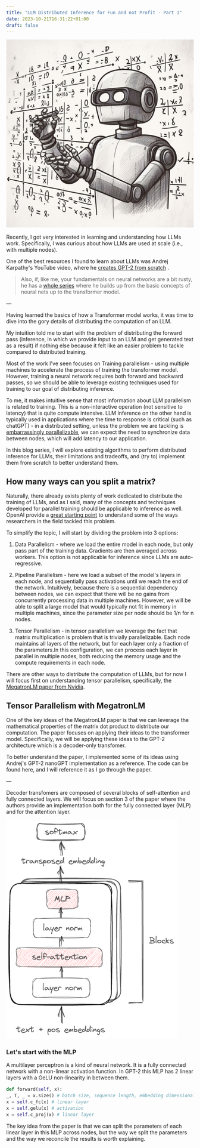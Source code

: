 ```yaml
---
title: "LLM Distributed Inference for Fun and not Profit - Part 1"
date: 2023-10-21T16:31:22+01:00
draft: false
---
```


![distributed inference](ngp_1.jpeg)

Recently, I got very interested in learning and understanding how LLMs work. Specifically, I was curious about how LLMs are used at scale (i.e., with multiple nodes). 

One of the best resources I found to learn about LLMs was Andrej Karpathy's YouTube video, where he [creates GPT-2 from scratch](https://www.youtube.com/watch?v=kCc8FmEb1nY)
.

> Also, if, like me, your fundamentals on neural networks are a bit rusty, he has a [whole series](https://karpathy.ai/zero-to-hero.html) where he builds up from the basic concepts of neural nets up to the transformer model.

—

Having learned the basics of how a Transformer model works, it was time to dive into the gory details of distributing the computation of an LLM. 

My intuition told me to start with the problem of distributing the forward pass (inference, in which we provide input to an LLM and get generated text as a result) if nothing else because it felt like an easier problem to tackle compared to distributed training.

Most of the work I've seen focuses on Training parallelism - using multiple machines to accelerate the process of training the transformer model. However, training a neural network requires both forward and backward passes, so we should be able to leverage existing techniques used for training to our goal of distributing inference. 

To me, it makes intuitive sense that most information about LLM parallelism is related to training. This is a non-interactive operation (not sensitive to latency) that is quite compute intensive. LLM Inference on the other hand is typically used in applications where the time to response is critical (such as chatGPT) - in a distributed setting, unless the problem we are tackling is [embarrassingly parallelizable](https://en.wikipedia.org/wiki/Embarrassingly_parallel), we can expect the need to synchronize data between nodes, which will add latency to our application. 

In this blog series, I will explore existing algorithms to perform distributed inference for LLMs, their limitations and tradeoffs, and (try to) implement them from scratch to better understand them.

## How many ways can you split a matrix?

Naturally, there already exists plenty of work dedicated to distribute the training of LLMs, and as I said, many of the concepts and techniques developed for parallel training should be applicable to inference as well. OpenAI provide a [great starting point](https://openai.com/research/techniques-for-training-large-neural-networks) to understand some of the ways researchers in the field tackled this problem. 

To simplify the topic, I will start by dividing the problem into 3 options:

1. Data Parallelism - where we load the entire model in each node, but only pass part of the training data. Gradients are then averaged across workers. This option is not applicable for inference since LLMs are auto-regressive.

2. Pipeline Parallelism - here we load a subset of the model's layers in each node, and sequentially pass activations until we reach the end of the network. Intuitively, because there is a sequential dependency between nodes, we can expect that there will be no gains from concurrently processing data in multiple machines. However, we will be able to split a large model that would typically not fit in memory in multiple machines, since the parameter size per node should be 1/n for n nodes.

3. Tensor Parallelism - in tensor parallelism we leverage the fact that matrix multiplication is problem that is trivially parallelizable. Each node maintains all layers of the network, but for each layer only a fraction of the parameters.In this configuration, we can process each layer in parallel in multiple nodes, both reducing the memory usage and the compute requirements in each node.

There are other ways to distribute the computation of LLMs, but for now I will focus first on understanding tensor parallelism, specifically, the [MegatronLM paper from Nvidia](https://arxiv.org/abs/1909.08053).


## Tensor Parallelism with MegatronLM

One of the key ideas of the MegatronLM paper is that we can leverage the mathematical properties of the matrix dot product to distribute our computation. The paper focuses on applying their ideas to the transformer model. Specifically, we will be applying these ideas to the GPT-2 architecture which is a decoder-only transfomer. 

To better understand the paper, I implemented some of its ideas using Andrej's GPT-2 nanoGPT implementation as a reference. The code can be found here, and I will reference it as I go through the paper.

—

Decoder transfomers are composed of several blocks of self-attention and fully connected layers. We will focus on section 3 of the paper where the authors provide an implementation both for the fully connected layer (MLP) and for the attention layer.

![distributed inference](decoder.png#center)

### Let's start with the MLP

A multilayer perceptron is a kind of neural network. It is a fully connected network with a non-linear activation function. In GPT-2 this MLP has 2 linear layers with a GeLU non-linearity in between them. 

```python
def forward(self, x):
_, T, _ = x.size() # batch size, sequence length, embedding dimensionality (n_embd)
x = self.c_fc(x) # linear layer
x = self.gelu(x) # activation
x = self.c_proj(x) # linear layer
```

The key idea from the paper is that we can split the parameters of each linear layer in this MLP across nodes, but the way we split the parameters and the way we reconcile the results is worth explaining.